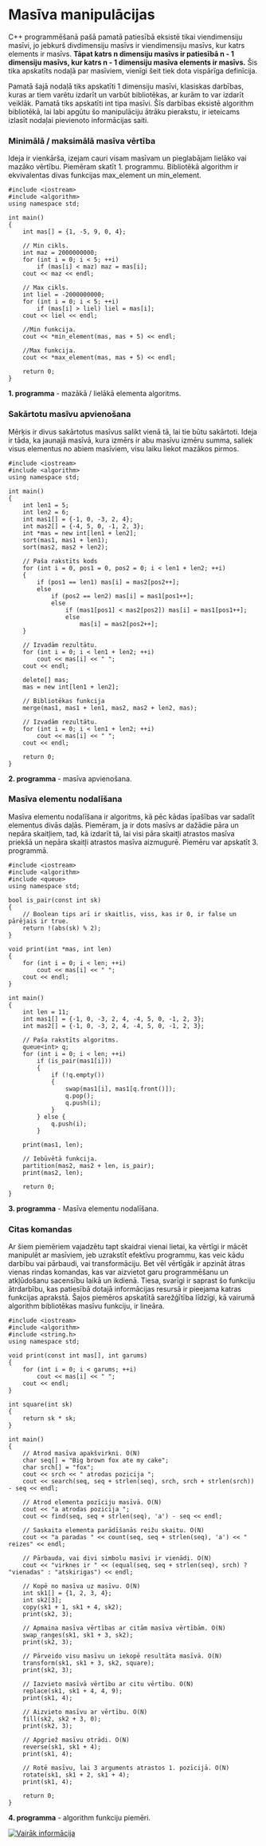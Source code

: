 # Masīva manipulācijas

C++ programmēšanā pašā pamatā patiesībā eksistē tikai viendimensiju masīvi, jo jebkurš divdimensiju masīvs ir viendimensiju masīvs, kur katrs elements ir masīvs. **Tāpat katrs n dimensiju masīvs ir patiesībā n - 1 dimensiju masīvs, kur katrs n - 1 dimensiju masīva elements ir masīvs.** Šis tika apskatīts nodaļā par masīviem, vienīgi šeit tiek dota vispārīga definīcija.

Pamatā šajā nodaļā tiks apskatīti 1 dimensiju masīvi, klasiskas darbības, kuras ar tiem varētu izdarīt un varbūt bibliotēkas, ar kurām to var izdarīt veiklāk. Pamatā tiks apskatīti int tipa masīvi. Šīs darbības eksistē algorithm bibliotēkā, lai labi apgūtu šo manipulāciju ātrāku pierakstu, ir ieteicams izlasīt nodaļai pievienoto informācijas saiti.

### Minimālā / maksimālā masīva vērtība

Ideja ir vienkārša, izejam cauri visam masīvam un pieglabājam lielāko vai mazāko vērtību. Piemēram skatīt 1. programmu. Bibliotēkā algorithm ir ekvivalentas divas funkcijas max_element un min_element.

```
#include <iostream>
#include <algorithm>
using namespace std;

int main()
{
    int mas[] = {1, -5, 9, 0, 4};

    // Min cikls.
    int maz = 2000000000;
    for (int i = 0; i < 5; ++i)
        if (mas[i] < maz) maz = mas[i];
    cout << maz << endl;

    // Max cikls.
    int liel = -2000000000;
    for (int i = 0; i < 5; ++i)
        if (mas[i] > liel) liel = mas[i];
    cout << liel << endl;

    //Min funkcija.
    cout << *min_element(mas, mas + 5) << endl;

    //Max funkcija.
    cout << *max_element(mas, mas + 5) << endl;

    return 0;
}
```


**1. programma** - mazākā / lielākā elementa algoritms.


### Sakārtotu masīvu apvienošana

Mērķis ir divus sakārtotus masīvus salikt vienā tā, lai tie būtu sakārtoti. Ideja ir tāda, ka jaunajā masīvā, kura izmērs ir abu masīvu izmēru summa, saliek visus elementus no abiem masīviem, visu laiku liekot mazākos pirmos.

```
#include <iostream>
#include <algorithm>
using namespace std;

int main()
{
    int len1 = 5;
    int len2 = 6;
    int mas1[] = {-1, 0, -3, 2, 4};
    int mas2[] = {-4, 5, 0, -1, 2, 3};
    int *mas = new int[len1 + len2];
    sort(mas1, mas1 + len1);
    sort(mas2, mas2 + len2);

    // Paša rakstīts kods
    for (int i = 0, pos1 = 0, pos2 = 0; i < len1 + len2; ++i)
    {
        if (pos1 == len1) mas[i] = mas2[pos2++];
        else
            if (pos2 == len2) mas[i] = mas1[pos1++];
            else
                if (mas1[pos1] < mas2[pos2]) mas[i] = mas1[pos1++];
                else
                    mas[i] = mas2[pos2++];
    }

    // Izvadām rezultātu.
    for (int i = 0; i < len1 + len2; ++i)
        cout << mas[i] << " ";
    cout << endl;

    delete[] mas;
    mas = new int[len1 + len2];

    // Bibliotēkas funkcija
    merge(mas1, mas1 + len1, mas2, mas2 + len2, mas);

    // Izvadām rezultātu.
    for (int i = 0; i < len1 + len2; ++i)
        cout << mas[i] << " ";
    cout << endl;

    return 0;
}
```


**2. programma** - masīva apvienošana.


### Masīva elementu nodalīšana

Masīva elementu nodalīšana ir algoritms, kā pēc kādas īpašības var sadalīt elementus divās daļās. Piemēram, ja ir dots masīvs ar dažādie pāra un nepāra skaitļiem, tad, kā izdarīt tā, lai visi pāra skaitļi atrastos masīva priekšā un nepāra skaitļi atrastos masīva aizmugurē. Piemēru var apskatīt 3. programmā.

```
#include <iostream>
#include <algorithm>
#include <queue>
using namespace std;

bool is_pair(const int sk)
{
    // Boolean tips arī ir skaitlis, viss, kas ir 0, ir false un pārējais ir true.
    return !(abs(sk) % 2);
}

void print(int *mas, int len)
{
    for (int i = 0; i < len; ++i)
        cout << mas[i] << " ";
    cout << endl;
}

int main()
{
    int len = 11;
    int mas1[] = {-1, 0, -3, 2, 4, -4, 5, 0, -1, 2, 3};
    int mas2[] = {-1, 0, -3, 2, 4, -4, 5, 0, -1, 2, 3};

    // Paša rakstīts algoritms.
    queue<int> q;
    for (int i = 0; i < len; ++i)
        if (is_pair(mas1[i]))
        {
            if (!q.empty())
            {
                swap(mas1[i], mas1[q.front()]);
                q.pop();
                q.push(i);
            }
        } else {
            q.push(i);
        }

    print(mas1, len);

    // Iebūvētā funkcija.
    partition(mas2, mas2 + len, is_pair);
    print(mas2, len);

    return 0;
}
```


**3. programma** - Masīva elementu nodalīšana.


### Citas komandas

Ar šiem piemēriem vajadzētu tapt skaidrai vienai lietai, ka vērtīgi ir mācēt manipulēt ar masīviem, jeb uzrakstīt efektīvu programmu, kas veic kādu darbību vai pārbaudi, vai transformāciju. Bet vēl vērtīgāk ir apzināt ātras vienas rindas komandas, kas var aizvietot garu programmēšanu un atkļūdošanu sacensību laikā un ikdienā. Tiesa, svarīgi ir saprast šo funkciju ātrdarbību, kas patiesībā dotajā informācijas resursā ir pieejama katras funkcijas aprakstā. Šajos piemēros apskatītā sarežģītība līdzīgi, kā vairumā algorithm bibliotēkas masīvu funkciju, ir lineāra.

```
#include <iostream>
#include <algorithm>
#include <string.h>
using namespace std;

void print(const int mas[], int garums)
{
    for (int i = 0; i < garums; ++i)
        cout << mas[i] << " ";
    cout << endl;
}

int square(int sk)
{
    return sk * sk;
}

int main()
{
    // Atrod masīva apakšvirkni. O(N)
    char seq[] = "Big brown fox ate my cake";
    char srch[] = "fox";
    cout << srch << " atrodas pozicija ";
    cout << search(seq, seq + strlen(seq), srch, srch + strlen(srch)) - seq << endl;

    // Atrod elementa pozīciju masīvā. O(N)
    cout << "a atrodas pozicija ";
    cout << find(seq, seq + strlen(seq), 'a') - seq << endl;

    // Saskaita elementa parādīšanās reižu skaitu. O(N)
    cout << "a paradas " << count(seq, seq + strlen(seq), 'a') << " reizes" << endl;

    // Pārbauda, vai divi simbolu masīvi ir vienādi. O(N)
    cout << "virknes ir " << (equal(seq, seq + strlen(seq), srch) ? "vienadas" : "atskirigas") << endl;

    // Kopē no masīva uz masīvu. O(N)
    int sk1[] = {1, 2, 3, 4};
    int sk2[3];
    copy(sk1 + 1, sk1 + 4, sk2);
    print(sk2, 3);

    // Apmaina masīva vērtības ar citām masīva vērtībām. O(N)
    swap_ranges(sk1, sk1 + 3, sk2);
    print(sk2, 3);

    // Pārveido visu masīvu un iekopē resultāta masīvā. O(N)
    transform(sk1, sk1 + 3, sk2, square);
    print(sk2, 3);

    // Iazvieto masīvā vērtību ar citu vērtību. O(N)
    replace(sk1, sk1 + 4, 4, 9);
    print(sk1, 4);

    // Aizvieto masīvu ar vērtību. O(N)
    fill(sk2, sk2 + 3, 0);
    print(sk2, 3);

    // Apgriež masīvu otrādi. O(N)
    reverse(sk1, sk1 + 4);
    print(sk1, 4);

    // Rotē masīvu, lai 3 arguments atrastos 1. pozīcijā. O(N)
    rotate(sk1, sk1 + 2, sk1 + 4);
    print(sk1, 4);

    return 0;
}
```


**4. programma** - algorithm funkciju piemēri.


<a href="http://www.cplusplus.com/reference/algorithm/" target="_blank">![Vairāk informācija](/media/theory/information.png)</a>